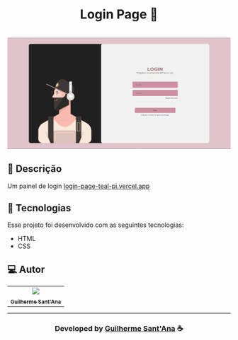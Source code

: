 
<h1 align="center">
  Login Page 📜
</h1>

<br>

<img src="./assets/loginpage.png">

<br>

## 📝 Descrição 

Um painel de login  [login-page-teal-pi.vercel.app](https://login-page-teal-pi.vercel.app/)

## 🚀 Tecnologias

Esse projeto foi desenvolvido com as seguintes tecnologias:

- HTML
- CSS

## 💻 Autor<br>
<table>
  <tr>
    <td align="center">
      <a href="https://github.com/GuiSantAnna">
        <img src="https://avatars.githubusercontent.com/u/95386634?s=96&v=4" width="100px;" /><br>
<sub>
          <b>Guilherme Sant'Ana</b>
        </sub>
      </a>
    </td>
  </tr>
</table>

-----

  <h3 align="center"> Developed by <a href="[https://www.linkedin.com/in/guilherme-sant-ana-walter-b0403b23a/]">Guilherme Sant'Ana</a> ☕</h3>
